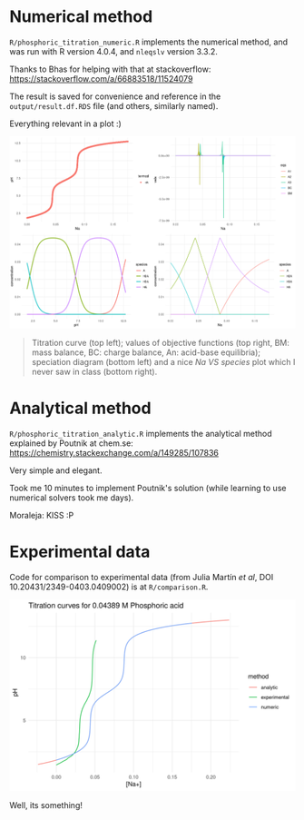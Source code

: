 
# Numerical method
 
`R/phosphoric_titration_numeric.R` implements the numerical method, and was run with R version 4.0.4, and `nleqslv` version 3.3.2.

Thanks to Bhas for helping with that at stackoverflow: https://stackoverflow.com/a/66883518/11524079

The result is saved for convenience and reference in the `output/result.df.RDS` file (and others, similarly named).

Everything relevant in a plot :)

![numerical plot](./output/numerical.png)

> Titration curve (top left); values of objective functions (top right, BM: mass balance, BC: charge balance, An: acid-base equilibria); speciation diagram (bottom left) and a nice _Na VS species_ plot which I never saw in class (bottom right).

# Analytical method

`R/phosphoric_titration_analytic.R` implements the analytical method explained by Poutnik at chem.se: https://chemistry.stackexchange.com/a/149285/107836

Very simple and elegant.

Took me 10 minutes to implement Poutnik's solution (while learning to use numerical solvers took me days).

Moraleja: KISS :P

# Experimental data

Code for comparison to experimental data (from Julia Martín _et al_, DOI 10.20431/2349-0403.0409002) is at `R/comparison.R`.

![comparison plot](./output/comparison.png)

Well, its something!

